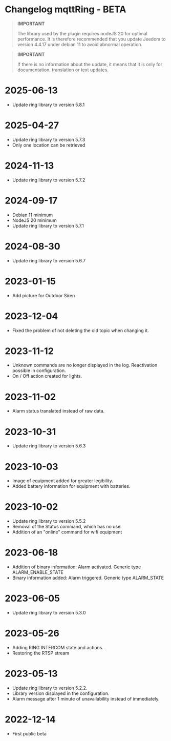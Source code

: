 # Changelog mqttRing - BETA

>**IMPORTANT**
>
>The library used by the plugin requires nodeJS 20 for optimal performance.
>It is therefore recommended that you update Jeedom to version 4.4.17 under debian 11 to avoid abnormal operation.

>**IMPORTANT**
>
>If there is no information about the update, it means that it is only for documentation, translation or text updates.

# 2025-06-13
- Update ring library to version 5.8.1

# 2025-04-27
- Update ring library to version 5.7.3
- Only one location can be retrieved

# 2024-11-13
- Update ring library to version 5.7.2

# 2024-09-17
- Debian 11 minimum
- NodeJS 20 minimum
- Update ring library to version 5.7.1

# 2024-08-30
- Update ring library to version 5.6.7

# 2023-01-15
- Add picture for Outdoor Siren

# 2023-12-04
- Fixed the problem of not deleting the old topic when changing it.

# 2023-11-12
- Unknown commands are no longer displayed in the log. Reactivation possible in configuration.
- On / Off action created for lights.

# 2023-11-02
- Alarm status translated instead of raw data.

# 2023-10-31
- Update ring library to version 5.6.3

# 2023-10-03
- Image of equipment added for greater legibility.
- Added battery information for equipment with batteries.

# 2023-10-02
- Update ring library to version 5.5.2
- Removal of the Status command, which has no use.
- Addition of an "online" command for wifi equipment

# 2023-06-18
- Addition of binary information: Alarm activated. Generic type ALARM_ENABLE_STATE
- Binary information added: Alarm triggered. Generic type ALARM_STATE

# 2023-06-05
- Update ring library to version 5.3.0

# 2023-05-26
- Adding RING INTERCOM state and actions.
- Restoring the RTSP stream

# 2023-05-13
- Update ring library to version 5.2.2.
- Library version displayed in the configuration.
- Alarm message after 1 minute of unavailability instead of immediately.

# 2022-12-14
- First public beta
